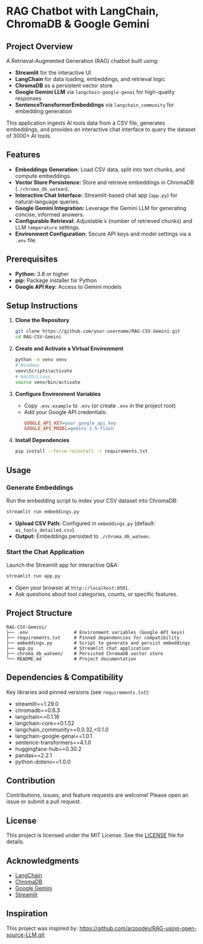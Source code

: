 # RAG Chatbot with LangChain, ChromaDB & Google Gemini

## Project Overview

A Retrieval-Augmented Generation (RAG) chatbot built using:

- **Streamlit** for the interactive UI
- **LangChain** for data loading, embeddings, and retrieval logic
- **ChromaDB** as a persistent vector store
- **Google Gemini LLM** via `langchain-google-genai` for high-quality responses
- **SentenceTransformerEmbeddings** via `langchain_community` for embedding generation

This application ingests AI tools data from a CSV file, generates embeddings, and provides an interactive chat interface to query the dataset of 3000+ AI tools.

## Features

- **Embeddings Generation:** Load CSV data, split into text chunks, and compute embeddings.
- **Vector Store Persistence:** Store and retrieve embeddings in ChromaDB (`./chroma_db_wateen`).
- **Interactive Chat Interface:** Streamlit-based chat app (`app.py`) for natural-language queries.
- **Google Gemini Integration:** Leverage the Gemini LLM for generating concise, informed answers.
- **Configurable Retrieval:** Adjustable `k` (number of retrieved chunks) and LLM `temperature` settings.
- **Environment Configuration:** Secure API keys and model settings via a `.env` file.

## Prerequisites

- **Python:** 3.8 or higher
- **pip:** Package installer for Python
- **Google API Key:** Access to Gemini models

## Setup Instructions

1. **Clone the Repository**

   ```bash
   git clone https://github.com/your-username/RAG-CSV-Gemini.git
   cd RAG-CSV-Gemini
   ```

2. **Create and Activate a Virtual Environment**

   ```bash
   python -m venv venv
   # Windows
   venv\Scripts\activate
   # macOS/Linux
   source venv/bin/activate
   ```

3. **Configure Environment Variables**

   - Copy `.env.example` to `.env` (or create `.env` in the project root)
   - Add your Google API credentials:
     ```ini
     GOOGLE_API_KEY=your_google_api_key
     GOOGLE_API_MODEL=gemini-1.5-flash
     ```

4. **Install Dependencies**

   ```bash
   pip install --force-reinstall -r requirements.txt
   ```

## Usage

### Generate Embeddings

Run the embedding script to index your CSV dataset into ChromaDB:

```bash
streamlit run embeddings.py
```

- **Upload CSV Path:** Configured in `embeddings.py` (default: `ai_tools_detailed.csv`).
- **Output:** Embeddings persisted to `./chroma_db_wateen`.

### Start the Chat Application

Launch the Streamlit app for interactive Q&A:

```bash
streamlit run app.py
```

- Open your browser at `http://localhost:8501`.
- Ask questions about tool categories, counts, or specific features.

## Project Structure

```
RAG-CSV-Gemini/
├── .env                 # Environment variables (Google API keys)
├── requirements.txt     # Pinned dependencies for compatibility
├── embeddings.py        # Script to generate and persist embeddings
├── app.py               # Streamlit chat application
├── chroma_db_wateen/    # Persisted ChromaDB vector store
└── README.md            # Project documentation
```

## Dependencies & Compatibility

Key libraries and pinned versions (see `requirements.txt`):

- streamlit==1.29.0
- chromadb==0.6.3
- langchain==0.1.16
- langchain-core==0.1.52
- langchain_community>=0.0.32,<0.1.0
- langchain-google-genai==1.0.1
- sentence-transformers==4.1.0
- huggingface-hub==0.30.2
- pandas==2.2.1
- python-dotenv==1.0.0

## Contribution

Contributions, issues, and feature requests are welcome! Please open an issue or submit a pull request.

## License

This project is licensed under the MIT License. See the [LICENSE](LICENSE) file for details.

## Acknowledgments

- [LangChain](https://github.com/langchain/langchain)
- [ChromaDB](https://github.com/chroma-core/chroma)
- [Google Gemini](https://developers.generativeai.google/)
- [Streamlit](https://streamlit.io)

## Inspiration
This project was inspired by: https://github.com/arzoodev/RAG-using-open-source-LLM.git

